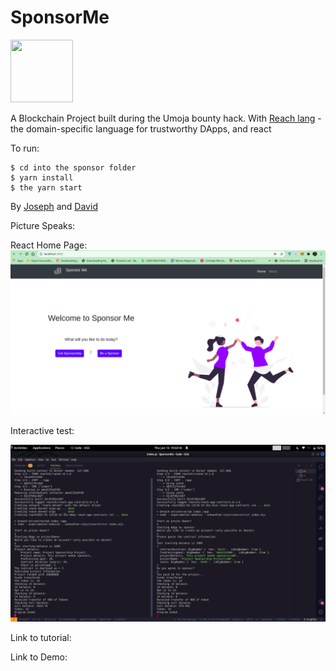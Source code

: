 # SponsorMe

<img src="https://events.reach.sh/hubfs/logo-text-svg-1.svg" width="100" height="100">

A Blockchain Project built during the Umoja bounty hack.
With [Reach lang](https://github.com/reach-sh/reach-lang) - the domain-specific language for trustworthy DApps, and react

To run: 
```
$ cd into the sponsor folder
$ yarn install
$ the yarn start
```

By [Joseph](https://github.com/adujoseph) and [David](https://github.com/onyedikachi-david)

Picture Speaks:

React Home Page:
![Home Page](./sponsor/src/assets/homePage.png)

Interactive test:

![Home Page](./sponsor/src/assets/terminalTest.png)

Link to tutorial: 

Link to Demo:
